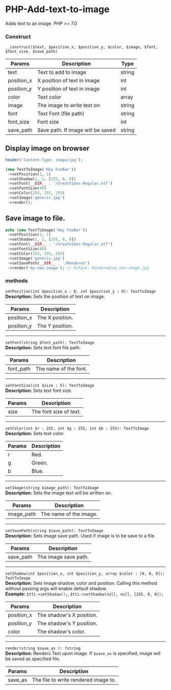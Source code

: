 # PHP-Add-text-to-image  
Adds text to an image. PHP >= 7.0  
  
### Construct
`__construct($text, $position_x, $position_y, $color, $image, $font, $font_size, $save_path)`
  
| Params        |Description                        | Type      |
|---------------|-----------------------------------|-----------
|text           |Text to add to image               | string    |
|position_x	    |X position of text in image        | int       |
|position_y	    |Y position of text in image        | int       |
|color          |Text color                         | array     |
|image          |The image to write text on         | string    |
|font           |Text Font (file path)              | string    |
|font_size      |Font size                          | int       |
|save_path      |Save path. If image will be saved  | string    |

  
## Display image on browser  
```php  
header('Content-Type: image/jpg');  
  
(new TextToImage('Hey FooBar'))  
 ->setPosition(1, 1)  
 ->setShadow(1, 1, [255, 0, 0])  
 ->setFont(__DIR__ . '/GreatVibes-Regular.otf')  
 ->setFontSize(40)  
 ->setColor(255, 255, 255)  
 ->setImage('generic.jpg')  
 ->render();  
```  
  
## Save image to file.  
```php  
echo (new TextToImage('Hey FooBar'))  
 ->setPosition(1, 1)  
 ->setShadow(1, 1, [255, 0, 0])  
 ->setFont(__DIR__ . '/GreatVibes-Regular.otf')  
 ->setFontSize(40)  
 ->setColor(255, 255, 255)  
 ->setImage('generic.jpg')  
 ->setSavePath(__DIR__ . '/Rendered')  
 ->render('my-new-image'); // Output: Rendered/my-new-image.jpg  
```
### methods
`setPosition(int $position_x : 0, int $position_y : 0): TextToImage`   
**Description:** Sets the position of text on image.
  
| Params        |Description                        |
|---------------|-----------------------------------|
|position_x     |The X position.               |
|position_y	    |The Y position.        |

---

`setFont(string $font_path): TextToImage`   
**Description:** Sets text font file path.
  
| Params        |Description                        |
|---------------|-----------------------------------|
|font_path     |The name of the font.               |


---

`setFontSize(int $size : 5): TextToImage`   
**Description:** Sets text font size.
  
| Params        |Description                        |
|---------------|-----------------------------------|
|size     |The font size of text.               |

---

`setColor(int $r : 255, int $g : 255, int $b : 255): TextToImage`   
**Description:** Sets text color.
  
| Params        |Description                        |
|---------------|-----------------------------------|
|r     |Red.               |
|g	    |Green.        |
|b	    |Blue.        |

---

`setImage(string $image_path): TextToImage`  
**Description:** Sets the image text will be written on.
  
| Params        |Description                        |
|---------------|-----------------------------------|
|image_path     |The name of the image.               |

---

`setSavePath(string $save_path): TextToImage`  
**Description:** Sets image save path. Used if image is to be save to a file.
  
| Params        |Description                        |
|---------------|-----------------------------------|
|save_path     |The image save path.               |

---

`setShadow(int $position_x, int $position_y, array $color : [0, 0, 0]): TextToImage`   
**Description:** Sets image shadow, color and position. Calling this method without passing args will enable default shadow.  
**Example:** `$tti->setShadow();`, `$tti->setShadow(null, null, [255, 0, 0]);`
  
| Params        |Description                        |
|---------------|-----------------------------------|
|position_x     |The shadow's X position.               |
|position_y	    |The shadow's Y position.        |
|color	    |The shadow's color.        |

---

`render(string $save_as ): ?string`   
**Description:** Renders Text upon image. If `$save_as` is specified, image will be saved as specified file.
  
| Params        |Description                        |
|---------------|-----------------------------------|
|save_as     |The file to write rendered image to.               |
